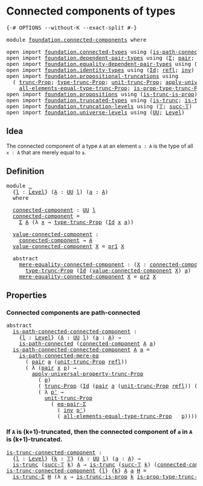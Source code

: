 # Connected components of types

<pre class="Agda"><a id="42" class="Symbol">{-#</a> <a id="46" class="Keyword">OPTIONS</a> <a id="54" class="Pragma">--without-K</a> <a id="66" class="Pragma">--exact-split</a> <a id="80" class="Symbol">#-}</a>

<a id="85" class="Keyword">module</a> <a id="92" href="foundation.connected-components.html" class="Module">foundation.connected-components</a> <a id="124" class="Keyword">where</a>

<a id="131" class="Keyword">open</a> <a id="136" class="Keyword">import</a> <a id="143" href="foundation.connected-types.html" class="Module">foundation.connected-types</a> <a id="170" class="Keyword">using</a> <a id="176" class="Symbol">(</a><a id="177" href="foundation.connected-types.html#1684" class="Function">is-path-connected</a><a id="194" class="Symbol">;</a> <a id="196" href="foundation.connected-types.html#2290" class="Function">is-path-connected-mere-eq</a><a id="221" class="Symbol">)</a>
<a id="223" class="Keyword">open</a> <a id="228" class="Keyword">import</a> <a id="235" href="foundation.dependent-pair-types.html" class="Module">foundation.dependent-pair-types</a> <a id="267" class="Keyword">using</a> <a id="273" class="Symbol">(</a><a id="274" href="foundation-core.dependent-pair-types.html#515" class="Record">Σ</a><a id="275" class="Symbol">;</a> <a id="277" href="foundation-core.dependent-pair-types.html#588" class="InductiveConstructor">pair</a><a id="281" class="Symbol">;</a> <a id="283" href="foundation-core.dependent-pair-types.html#605" class="Field">pr1</a><a id="286" class="Symbol">;</a> <a id="288" href="foundation-core.dependent-pair-types.html#617" class="Field">pr2</a><a id="291" class="Symbol">)</a>
<a id="293" class="Keyword">open</a> <a id="298" class="Keyword">import</a> <a id="305" href="foundation.equality-dependent-pair-types.html" class="Module">foundation.equality-dependent-pair-types</a> <a id="346" class="Keyword">using</a> <a id="352" class="Symbol">(</a><a id="353" href="foundation.equality-dependent-pair-types.html#1372" class="Function">eq-pair-Σ</a><a id="362" class="Symbol">)</a>
<a id="364" class="Keyword">open</a> <a id="369" class="Keyword">import</a> <a id="376" href="foundation.identity-types.html" class="Module">foundation.identity-types</a> <a id="402" class="Keyword">using</a> <a id="408" class="Symbol">(</a><a id="409" href="foundation-core.identity-types.html#1767" class="Datatype">Id</a><a id="411" class="Symbol">;</a> <a id="413" href="foundation-core.identity-types.html#1820" class="InductiveConstructor">refl</a><a id="417" class="Symbol">;</a> <a id="419" href="foundation-core.identity-types.html#2729" class="Function">inv</a><a id="422" class="Symbol">)</a>
<a id="424" class="Keyword">open</a> <a id="429" class="Keyword">import</a> <a id="436" href="foundation.propositional-truncations.html" class="Module">foundation.propositional-truncations</a> <a id="473" class="Keyword">using</a>
  <a id="481" class="Symbol">(</a> <a id="483" href="foundation.propositional-truncations.html#2532" class="Function">trunc-Prop</a><a id="493" class="Symbol">;</a> <a id="495" href="foundation.propositional-truncations.html#2034" class="Function">type-trunc-Prop</a><a id="510" class="Symbol">;</a> <a id="512" href="foundation.propositional-truncations.html#2118" class="Function">unit-trunc-Prop</a><a id="527" class="Symbol">;</a> <a id="529" href="foundation.propositional-truncations.html#5603" class="Function">apply-universal-property-trunc-Prop</a><a id="564" class="Symbol">;</a>
    <a id="570" href="foundation.propositional-truncations.html#2339" class="Function">all-elements-equal-type-trunc-Prop</a><a id="604" class="Symbol">;</a> <a id="606" href="foundation.propositional-truncations.html#2213" class="Function">is-prop-type-trunc-Prop</a><a id="629" class="Symbol">)</a>
<a id="631" class="Keyword">open</a> <a id="636" class="Keyword">import</a> <a id="643" href="foundation.propositions.html" class="Module">foundation.propositions</a> <a id="667" class="Keyword">using</a> <a id="673" class="Symbol">(</a><a id="674" href="foundation.propositions.html#966" class="Function">is-trunc-is-prop</a><a id="690" class="Symbol">)</a>
<a id="692" class="Keyword">open</a> <a id="697" class="Keyword">import</a> <a id="704" href="foundation.truncated-types.html" class="Module">foundation.truncated-types</a> <a id="731" class="Keyword">using</a> <a id="737" class="Symbol">(</a><a id="738" href="foundation-core.truncated-types.html#1741" class="Function">is-trunc</a><a id="746" class="Symbol">;</a> <a id="748" href="foundation-core.truncated-types.html#5759" class="Function">is-trunc-Σ</a><a id="758" class="Symbol">)</a>
<a id="760" class="Keyword">open</a> <a id="765" class="Keyword">import</a> <a id="772" href="foundation.truncation-levels.html" class="Module">foundation.truncation-levels</a> <a id="801" class="Keyword">using</a> <a id="807" class="Symbol">(</a><a id="808" href="foundation-core.truncation-levels.html#395" class="Datatype">𝕋</a><a id="809" class="Symbol">;</a> <a id="811" href="foundation-core.truncation-levels.html#432" class="InductiveConstructor">succ-𝕋</a><a id="817" class="Symbol">)</a>
<a id="819" class="Keyword">open</a> <a id="824" class="Keyword">import</a> <a id="831" href="foundation.universe-levels.html" class="Module">foundation.universe-levels</a> <a id="858" class="Keyword">using</a> <a id="864" class="Symbol">(</a><a id="865" href="foundation-core.universe-levels.html#235" class="Primitive">UU</a><a id="867" class="Symbol">;</a> <a id="869" href="Agda.Primitive.html#597" class="Postulate">Level</a><a id="874" class="Symbol">)</a>
</pre>
## Idea

The connected component of a type `A` at an element `a : A` is the type of all `x : A` that are merely equal to `a`.

## Definition

<pre class="Agda"><a id="1031" class="Keyword">module</a> <a id="1038" href="foundation.connected-components.html#1038" class="Module">_</a>
  <a id="1042" class="Symbol">{</a><a id="1043" href="foundation.connected-components.html#1043" class="Bound">l</a> <a id="1045" class="Symbol">:</a> <a id="1047" href="Agda.Primitive.html#597" class="Postulate">Level</a><a id="1052" class="Symbol">}</a> <a id="1054" class="Symbol">(</a><a id="1055" href="foundation.connected-components.html#1055" class="Bound">A</a> <a id="1057" class="Symbol">:</a> <a id="1059" href="foundation-core.universe-levels.html#235" class="Primitive">UU</a> <a id="1062" href="foundation.connected-components.html#1043" class="Bound">l</a><a id="1063" class="Symbol">)</a> <a id="1065" class="Symbol">(</a><a id="1066" href="foundation.connected-components.html#1066" class="Bound">a</a> <a id="1068" class="Symbol">:</a> <a id="1070" href="foundation.connected-components.html#1055" class="Bound">A</a><a id="1071" class="Symbol">)</a>
  <a id="1075" class="Keyword">where</a>

  <a id="1084" href="foundation.connected-components.html#1084" class="Function">connected-component</a> <a id="1104" class="Symbol">:</a> <a id="1106" href="foundation-core.universe-levels.html#235" class="Primitive">UU</a> <a id="1109" href="foundation.connected-components.html#1043" class="Bound">l</a>
  <a id="1113" href="foundation.connected-components.html#1084" class="Function">connected-component</a> <a id="1133" class="Symbol">=</a>
    <a id="1139" href="foundation-core.dependent-pair-types.html#515" class="Record">Σ</a> <a id="1141" href="foundation.connected-components.html#1055" class="Bound">A</a> <a id="1143" class="Symbol">(λ</a> <a id="1146" href="foundation.connected-components.html#1146" class="Bound">x</a> <a id="1148" class="Symbol">→</a> <a id="1150" href="foundation.propositional-truncations.html#2034" class="Function">type-trunc-Prop</a> <a id="1166" class="Symbol">(</a><a id="1167" href="foundation-core.identity-types.html#1767" class="Datatype">Id</a> <a id="1170" href="foundation.connected-components.html#1146" class="Bound">x</a> <a id="1172" href="foundation.connected-components.html#1066" class="Bound">a</a><a id="1173" class="Symbol">))</a>

  <a id="1179" href="foundation.connected-components.html#1179" class="Function">value-connected-component</a> <a id="1205" class="Symbol">:</a>
    <a id="1211" href="foundation.connected-components.html#1084" class="Function">connected-component</a> <a id="1231" class="Symbol">→</a> <a id="1233" href="foundation.connected-components.html#1055" class="Bound">A</a>
  <a id="1237" href="foundation.connected-components.html#1179" class="Function">value-connected-component</a> <a id="1263" href="foundation.connected-components.html#1263" class="Bound">X</a> <a id="1265" class="Symbol">=</a> <a id="1267" href="foundation-core.dependent-pair-types.html#605" class="Field">pr1</a> <a id="1271" href="foundation.connected-components.html#1263" class="Bound">X</a>

  <a id="1276" class="Keyword">abstract</a>
    <a id="1289" href="foundation.connected-components.html#1289" class="Function">mere-equality-connected-component</a> <a id="1323" class="Symbol">:</a> <a id="1325" class="Symbol">(</a><a id="1326" href="foundation.connected-components.html#1326" class="Bound">X</a> <a id="1328" class="Symbol">:</a> <a id="1330" href="foundation.connected-components.html#1084" class="Function">connected-component</a><a id="1349" class="Symbol">)</a> <a id="1351" class="Symbol">→</a>
      <a id="1359" href="foundation.propositional-truncations.html#2034" class="Function">type-trunc-Prop</a> <a id="1375" class="Symbol">(</a><a id="1376" href="foundation-core.identity-types.html#1767" class="Datatype">Id</a> <a id="1379" class="Symbol">(</a><a id="1380" href="foundation.connected-components.html#1179" class="Function">value-connected-component</a> <a id="1406" href="foundation.connected-components.html#1326" class="Bound">X</a><a id="1407" class="Symbol">)</a> <a id="1409" href="foundation.connected-components.html#1066" class="Bound">a</a><a id="1410" class="Symbol">)</a>
    <a id="1416" href="foundation.connected-components.html#1289" class="Function">mere-equality-connected-component</a> <a id="1450" href="foundation.connected-components.html#1450" class="Bound">X</a> <a id="1452" class="Symbol">=</a> <a id="1454" href="foundation-core.dependent-pair-types.html#617" class="Field">pr2</a> <a id="1458" href="foundation.connected-components.html#1450" class="Bound">X</a>
</pre>
## Properties

### Connected components are path-connected

<pre class="Agda"><a id="1533" class="Keyword">abstract</a>
  <a id="is-path-connected-connected-component"></a><a id="1544" href="foundation.connected-components.html#1544" class="Function">is-path-connected-connected-component</a> <a id="1582" class="Symbol">:</a>
    <a id="1588" class="Symbol">{</a><a id="1589" href="foundation.connected-components.html#1589" class="Bound">l</a> <a id="1591" class="Symbol">:</a> <a id="1593" href="Agda.Primitive.html#597" class="Postulate">Level</a><a id="1598" class="Symbol">}</a> <a id="1600" class="Symbol">(</a><a id="1601" href="foundation.connected-components.html#1601" class="Bound">A</a> <a id="1603" class="Symbol">:</a> <a id="1605" href="foundation-core.universe-levels.html#235" class="Primitive">UU</a> <a id="1608" href="foundation.connected-components.html#1589" class="Bound">l</a><a id="1609" class="Symbol">)</a> <a id="1611" class="Symbol">(</a><a id="1612" href="foundation.connected-components.html#1612" class="Bound">a</a> <a id="1614" class="Symbol">:</a> <a id="1616" href="foundation.connected-components.html#1601" class="Bound">A</a><a id="1617" class="Symbol">)</a> <a id="1619" class="Symbol">→</a>
    <a id="1625" href="foundation.connected-types.html#1684" class="Function">is-path-connected</a> <a id="1643" class="Symbol">(</a><a id="1644" href="foundation.connected-components.html#1084" class="Function">connected-component</a> <a id="1664" href="foundation.connected-components.html#1601" class="Bound">A</a> <a id="1666" href="foundation.connected-components.html#1612" class="Bound">a</a><a id="1667" class="Symbol">)</a>
  <a id="1671" href="foundation.connected-components.html#1544" class="Function">is-path-connected-connected-component</a> <a id="1709" href="foundation.connected-components.html#1709" class="Bound">A</a> <a id="1711" href="foundation.connected-components.html#1711" class="Bound">a</a> <a id="1713" class="Symbol">=</a>
    <a id="1719" href="foundation.connected-types.html#2290" class="Function">is-path-connected-mere-eq</a>
      <a id="1751" class="Symbol">(</a> <a id="1753" href="foundation-core.dependent-pair-types.html#588" class="InductiveConstructor">pair</a> <a id="1758" href="foundation.connected-components.html#1711" class="Bound">a</a> <a id="1760" class="Symbol">(</a><a id="1761" href="foundation.propositional-truncations.html#2118" class="Function">unit-trunc-Prop</a> <a id="1777" href="foundation-core.identity-types.html#1820" class="InductiveConstructor">refl</a><a id="1781" class="Symbol">))</a>
      <a id="1790" class="Symbol">(</a> <a id="1792" class="Symbol">λ</a> <a id="1794" class="Symbol">(</a><a id="1795" href="foundation-core.dependent-pair-types.html#588" class="InductiveConstructor">pair</a> <a id="1800" href="foundation.connected-components.html#1800" class="Bound">x</a> <a id="1802" href="foundation.connected-components.html#1802" class="Bound">p</a><a id="1803" class="Symbol">)</a> <a id="1805" class="Symbol">→</a>
        <a id="1815" href="foundation.propositional-truncations.html#5603" class="Function">apply-universal-property-trunc-Prop</a>
          <a id="1861" class="Symbol">(</a> <a id="1863" href="foundation.connected-components.html#1802" class="Bound">p</a><a id="1864" class="Symbol">)</a>
          <a id="1876" class="Symbol">(</a> <a id="1878" href="foundation.propositional-truncations.html#2532" class="Function">trunc-Prop</a> <a id="1889" class="Symbol">(</a><a id="1890" href="foundation-core.identity-types.html#1767" class="Datatype">Id</a> <a id="1893" class="Symbol">(</a><a id="1894" href="foundation-core.dependent-pair-types.html#588" class="InductiveConstructor">pair</a> <a id="1899" href="foundation.connected-components.html#1711" class="Bound">a</a> <a id="1901" class="Symbol">(</a><a id="1902" href="foundation.propositional-truncations.html#2118" class="Function">unit-trunc-Prop</a> <a id="1918" href="foundation-core.identity-types.html#1820" class="InductiveConstructor">refl</a><a id="1922" class="Symbol">))</a> <a id="1925" class="Symbol">(</a><a id="1926" href="foundation-core.dependent-pair-types.html#588" class="InductiveConstructor">pair</a> <a id="1931" href="foundation.connected-components.html#1800" class="Bound">x</a> <a id="1933" href="foundation.connected-components.html#1802" class="Bound">p</a><a id="1934" class="Symbol">)))</a>
          <a id="1948" class="Symbol">(</a> <a id="1950" class="Symbol">λ</a> <a id="1952" href="foundation.connected-components.html#1952" class="Bound">p&#39;</a> <a id="1955" class="Symbol">→</a>
            <a id="1969" href="foundation.propositional-truncations.html#2118" class="Function">unit-trunc-Prop</a>
              <a id="1999" class="Symbol">(</a> <a id="2001" href="foundation.equality-dependent-pair-types.html#1372" class="Function">eq-pair-Σ</a>
                <a id="2027" class="Symbol">(</a> <a id="2029" href="foundation-core.identity-types.html#2729" class="Function">inv</a> <a id="2033" href="foundation.connected-components.html#1952" class="Bound">p&#39;</a><a id="2035" class="Symbol">)</a>
                <a id="2053" class="Symbol">(</a> <a id="2055" href="foundation.propositional-truncations.html#2339" class="Function">all-elements-equal-type-trunc-Prop</a> <a id="2090" class="Symbol">_</a> <a id="2092" href="foundation.connected-components.html#1802" class="Bound">p</a><a id="2093" class="Symbol">))))</a>
</pre>
### If `A` is (k+1)-truncated, then the connected component of `a` in `A` is (k+1)-truncated.

<pre class="Agda"><a id="is-trunc-connected-component"></a><a id="2206" href="foundation.connected-components.html#2206" class="Function">is-trunc-connected-component</a> <a id="2235" class="Symbol">:</a>
  <a id="2239" class="Symbol">{</a><a id="2240" href="foundation.connected-components.html#2240" class="Bound">l</a> <a id="2242" class="Symbol">:</a> <a id="2244" href="Agda.Primitive.html#597" class="Postulate">Level</a><a id="2249" class="Symbol">}</a> <a id="2251" class="Symbol">{</a><a id="2252" href="foundation.connected-components.html#2252" class="Bound">k</a> <a id="2254" class="Symbol">:</a> <a id="2256" href="foundation-core.truncation-levels.html#395" class="Datatype">𝕋</a><a id="2257" class="Symbol">}</a> <a id="2259" class="Symbol">(</a><a id="2260" href="foundation.connected-components.html#2260" class="Bound">A</a> <a id="2262" class="Symbol">:</a> <a id="2264" href="foundation-core.universe-levels.html#235" class="Primitive">UU</a> <a id="2267" href="foundation.connected-components.html#2240" class="Bound">l</a><a id="2268" class="Symbol">)</a> <a id="2270" class="Symbol">(</a><a id="2271" href="foundation.connected-components.html#2271" class="Bound">a</a> <a id="2273" class="Symbol">:</a> <a id="2275" href="foundation.connected-components.html#2260" class="Bound">A</a><a id="2276" class="Symbol">)</a> <a id="2278" class="Symbol">→</a>
  <a id="2282" href="foundation-core.truncated-types.html#1741" class="Function">is-trunc</a> <a id="2291" class="Symbol">(</a><a id="2292" href="foundation-core.truncation-levels.html#432" class="InductiveConstructor">succ-𝕋</a> <a id="2299" href="foundation.connected-components.html#2252" class="Bound">k</a><a id="2300" class="Symbol">)</a> <a id="2302" href="foundation.connected-components.html#2260" class="Bound">A</a> <a id="2304" class="Symbol">→</a> <a id="2306" href="foundation-core.truncated-types.html#1741" class="Function">is-trunc</a> <a id="2315" class="Symbol">(</a><a id="2316" href="foundation-core.truncation-levels.html#432" class="InductiveConstructor">succ-𝕋</a> <a id="2323" href="foundation.connected-components.html#2252" class="Bound">k</a><a id="2324" class="Symbol">)</a> <a id="2326" class="Symbol">(</a><a id="2327" href="foundation.connected-components.html#1084" class="Function">connected-component</a> <a id="2347" href="foundation.connected-components.html#2260" class="Bound">A</a> <a id="2349" href="foundation.connected-components.html#2271" class="Bound">a</a><a id="2350" class="Symbol">)</a>
<a id="2352" href="foundation.connected-components.html#2206" class="Function">is-trunc-connected-component</a> <a id="2381" class="Symbol">{</a><a id="2382" href="foundation.connected-components.html#2382" class="Bound">l</a><a id="2383" class="Symbol">}</a> <a id="2385" class="Symbol">{</a><a id="2386" href="foundation.connected-components.html#2386" class="Bound">k</a><a id="2387" class="Symbol">}</a> <a id="2389" href="foundation.connected-components.html#2389" class="Bound">A</a> <a id="2391" href="foundation.connected-components.html#2391" class="Bound">a</a> <a id="2393" href="foundation.connected-components.html#2393" class="Bound">H</a> <a id="2395" class="Symbol">=</a>
  <a id="2399" href="foundation-core.truncated-types.html#5759" class="Function">is-trunc-Σ</a> <a id="2410" href="foundation.connected-components.html#2393" class="Bound">H</a> <a id="2412" class="Symbol">(λ</a> <a id="2415" href="foundation.connected-components.html#2415" class="Bound">x</a> <a id="2417" class="Symbol">→</a> <a id="2419" href="foundation.propositions.html#966" class="Function">is-trunc-is-prop</a> <a id="2436" href="foundation.connected-components.html#2386" class="Bound">k</a> <a id="2438" href="foundation.propositional-truncations.html#2213" class="Function">is-prop-type-trunc-Prop</a><a id="2461" class="Symbol">)</a>

</pre>

